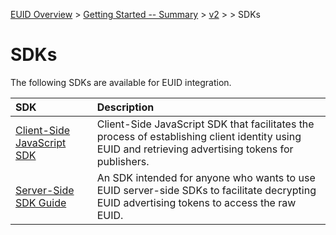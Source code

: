 [EUID Overview](../../../README.md) > [Getting Started -- Summary](../getting-started/gs-summary.md) > [v2](../summary-doc-v2.md) > > SDKs

# SDKs

The following SDKs are available for EUID integration. 

| SDK | Description |
| :--- | :--- |
| [Client-Side JavaScript SDK](client-side-identity.md) | Client-Side JavaScript SDK that facilitates the process of establishing client identity using EUID and retrieving advertising tokens for publishers. |
| [Server-Side SDK Guide](dsp-client-rtb-sdk.md) | An SDK intended for anyone who wants to use EUID server-side SDKs to facilitate decrypting EUID advertising tokens to access the raw EUID.|

